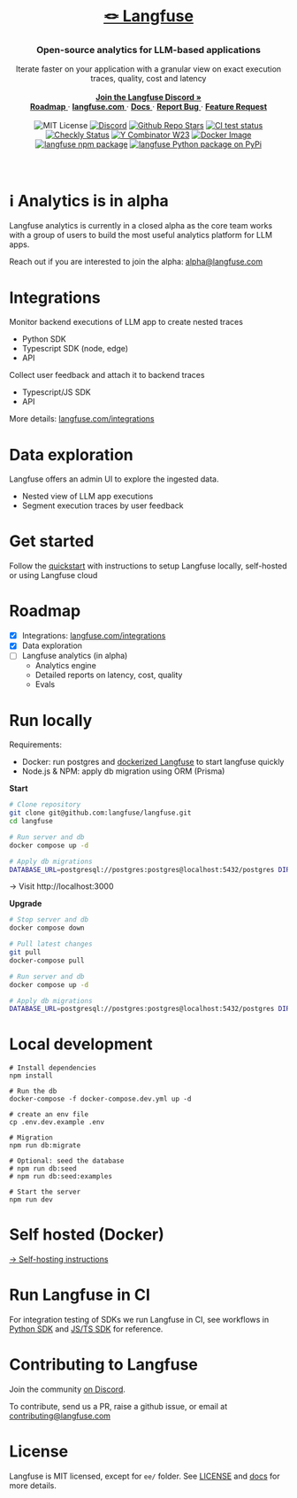 <div align="center">
   <a href="https://langfuse.com">
      <h1>🪢 Langfuse</h1>
   </a>
   <h3>
      Open-source analytics for LLM-based applications
   </h3>
   <span>
      Iterate faster on your application with a granular view on exact execution traces, quality, cost and latency
   </span>
   </br></br>
   <div>
      <a href="https://discord.gg/7NXusRtqYU">
         <strong>Join the Langfuse Discord »</strong>
      </a>
      </br>
      <a href="#roadmap">
         <strong>Roadmap</strong>
      </a> ·
      <a href="https://langfuse.com">
         <strong>langfuse.com</strong>
      </a> ·
      <a href="https://langfuse.com/docs">
         <strong>Docs</strong>
      </a> ·
      <a href="https://github.com/langfuse/langfuse/issues/new?labels=%F0%9F%90%9E%E2%9D%94+unconfirmed+bug&projects=&template=bug_report.yml&title=bug%3A+">
         <strong>Report Bug</strong>
      </a> ·
      <a href="https://github.com/langfuse/langfuse/issues/new?assignees=&labels=%E2%9C%A8+enhancement&projects=&template=feature_request.yml&title=feat%3A+">
         <strong>Feature Request</strong>
      </a>
   </div>
   </br>
   <div>
      <img src="https://img.shields.io/badge/License-MIT-red.svg?style=flat-square" alt="MIT License">
      <a href="https://discord.gg/7NXusRtqYU"><img src="https://img.shields.io/discord/1111061815649124414?style=flat-square&logo=Discord&logoColor=white&label=Discord&color=%23434EE4" alt="Discord"></a>
      <a href="https://github.com/langfuse/langfuse"><img src="https://img.shields.io/github/stars/langfuse/langfuse?style=flat-square&logo=GitHub&label=langfuse%2Flangfuse" alt="Github Repo Stars"></a>
      <a href="https://github.com/langfuse/langfuse/actions/workflows/pipeline.yml?query=branch:main"><img src="https://img.shields.io/github/actions/workflow/status/langfuse/langfuse/pipeline.yml?style=flat-square&label=All%20tests" alt="CI test status"></a>
      <a href="https://status.langfuse.com"><img src="https://api.checklyhq.com/v1/badges/checks/62f11f82-33c0-40c1-a704-7b57518da517?style=flat-square&theme=default&responseTime=true" alt="Checkly Status"></a>
      <a href="https://www.ycombinator.com/companies/langfuse"><img src="https://img.shields.io/badge/Y%20Combinator-W23-orange?style=flat-square" alt="Y Combinator W23"></a>
      <a href="https://github.com/langfuse/langfuse/pkgs/container/langfuse"><img alt="Docker Image" src="https://img.shields.io/badge/docker-langfuse-blue?logo=Docker&logoColor=white&style=flat-square"></a>
      <a href="https://www.npmjs.com/package/langfuse"><img src="https://img.shields.io/npm/v/langfuse?style=flat-square&label=npm+langfuse" alt="langfuse npm package"></a>
      <a href="https://pypi.python.org/pypi/langfuse"><img src="https://img.shields.io/pypi/v/langfuse.svg?style=flat-square&label=pypi+langfuse" alt="langfuse Python package on PyPi"></a>
   </div>
</div>
</br>
</div>
</br>

# ℹ️ Analytics is in alpha

Langfuse analytics is currently in a closed alpha as the core team works with a group of users to build the most useful analytics platform for LLM apps.

Reach out if you are interested to join the alpha: alpha@langfuse.com

# Integrations

Monitor backend executions of LLM app to create nested traces

- Python SDK
- Typescript SDK (node, edge)
- API

Collect user feedback and attach it to backend traces

- Typescript/JS SDK
- API

More details: [langfuse.com/integrations](https://langfuse.com/integrations)

# Data exploration

Langfuse offers an admin UI to explore the ingested data.

- Nested view of LLM app executions
- Segment execution traces by user feedback

# Get started

Follow the [quickstart](https://langfuse.com/docs/get-started) with instructions to setup Langfuse locally, self-hosted or using Langfuse cloud

# Roadmap

- [x] Integrations: [langfuse.com/integrations](https://langfuse.com/integrations)
- [x] Data exploration
- [ ] Langfuse analytics (in alpha)
  - Analytics engine
  - Detailed reports on latency, cost, quality
  - Evals

# Run locally

Requirements:

- Docker: run postgres and [dockerized Langfuse](https://ghcr.io/langfuse/langfuse) to start langfuse quickly
- Node.js & NPM: apply db migration using ORM (Prisma)

**Start**

```bash
# Clone repository
git clone git@github.com:langfuse/langfuse.git
cd langfuse

# Run server and db
docker compose up -d

# Apply db migrations
DATABASE_URL=postgresql://postgres:postgres@localhost:5432/postgres DIRECT_URL=postgresql://postgres:postgres@localhost:5432/postgres npx prisma migrate deploy
```

-> Visit http://localhost:3000

**Upgrade**

```bash
# Stop server and db
docker compose down

# Pull latest changes
git pull
docker-compose pull

# Run server and db
docker compose up -d

# Apply db migrations
DATABASE_URL=postgresql://postgres:postgres@localhost:5432/postgres DIRECT_URL=postgresql://postgres:postgres@localhost:5432/postgres npx prisma migrate deploy
```

# Local development

```
# Install dependencies
npm install

# Run the db
docker-compose -f docker-compose.dev.yml up -d

# create an env file
cp .env.dev.example .env

# Migration
npm run db:migrate

# Optional: seed the database
# npm run db:seed
# npm run db:seed:examples

# Start the server
npm run dev
```

# Self hosted (Docker)

[→ Self-hosting instructions](https://langfuse.com/docs/deployment/self-host)

# Run Langfuse in CI

For integration testing of SDKs we run Langfuse in CI, see workflows in [Python SDK](https://github.com/langfuse/langfuse-python/blob/main/.github/workflows/ci.yml) and [JS/TS SDK](https://github.com/langfuse/langfuse-js/blob/main/.github/workflows/ci.yml) for reference.

# Contributing to Langfuse

Join the community [on Discord](https://discord.gg/7NXusRtqYU).

To contribute, send us a PR, raise a github issue, or email at contributing@langfuse.com

# License

Langfuse is MIT licensed, except for `ee/` folder. See [LICENSE](LICENSE) and [docs](https://langfuse.com/docs/open-source) for more details.
